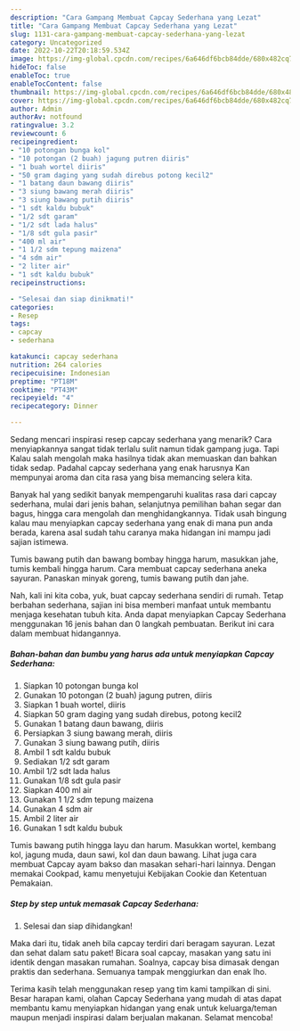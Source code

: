 ```yaml
---
description: "Cara Gampang Membuat Capcay Sederhana yang Lezat"
title: "Cara Gampang Membuat Capcay Sederhana yang Lezat"
slug: 1131-cara-gampang-membuat-capcay-sederhana-yang-lezat
category: Uncategorized
date: 2022-10-22T20:18:59.534Z
image: https://img-global.cpcdn.com/recipes/6a646df6bcb84dde/680x482cq70/capcay-sederhana-foto-resep-utama.jpg
hideToc: false
enableToc: true
enableTocContent: false
thumbnail: https://img-global.cpcdn.com/recipes/6a646df6bcb84dde/680x482cq70/capcay-sederhana-foto-resep-utama.jpg
cover: https://img-global.cpcdn.com/recipes/6a646df6bcb84dde/680x482cq70/capcay-sederhana-foto-resep-utama.jpg
author: Admin
authorAv: notfound
ratingvalue: 3.2
reviewcount: 6
recipeingredient:
- "10 potongan bunga kol"
- "10 potongan (2 buah) jagung putren diiris"
- "1 buah wortel diiris"
- "50 gram daging yang sudah direbus potong kecil2"
- "1 batang daun bawang diiris"
- "3 siung bawang merah diiris"
- "3 siung bawang putih diiris"
- "1 sdt kaldu bubuk"
- "1/2 sdt garam"
- "1/2 sdt lada halus"
- "1/8 sdt gula pasir"
- "400 ml air"
- "1 1/2 sdm tepung maizena"
- "4 sdm air"
- "2 liter air"
- "1 sdt kaldu bubuk"
recipeinstructions:

- "Selesai dan siap dinikmati!"
categories:
- Resep
tags:
- capcay
- sederhana

katakunci: capcay sederhana 
nutrition: 264 calories
recipecuisine: Indonesian
preptime: "PT18M"
cooktime: "PT43M"
recipeyield: "4"
recipecategory: Dinner

---
```



Sedang mencari inspirasi resep capcay sederhana yang menarik? Cara menyiapkannya sangat tidak terlalu sulit namun tidak gampang juga. Tapi Kalau salah mengolah maka hasilnya tidak akan memuaskan dan bahkan tidak sedap. Padahal capcay sederhana yang enak harusnya Kan mempunyai aroma dan cita rasa yang bisa memancing selera kita.


Banyak hal yang sedikit banyak mempengaruhi kualitas rasa dari capcay sederhana, mulai dari jenis bahan, selanjutnya pemilihan bahan segar dan bagus, hingga cara mengolah dan menghidangkannya. Tidak usah bingung kalau mau menyiapkan capcay sederhana yang enak di mana pun anda berada, karena asal sudah tahu caranya maka hidangan ini mampu jadi sajian istimewa.

Tumis bawang putih dan bawang bombay hingga harum, masukkan jahe, tumis kembali hingga harum. Cara membuat capcay sederhana aneka sayuran. Panaskan minyak goreng, tumis bawang putih dan jahe.


Nah, kali ini kita coba, yuk, buat capcay sederhana sendiri di rumah. Tetap berbahan sederhana, sajian ini bisa memberi manfaat untuk membantu menjaga kesehatan tubuh kita. Anda dapat menyiapkan Capcay Sederhana menggunakan 16 jenis bahan dan 0 langkah pembuatan. Berikut ini cara dalam membuat hidangannya.

<!--inarticleads1-->

##### Bahan-bahan dan bumbu yang harus ada untuk menyiapkan Capcay Sederhana:

1. Siapkan 10 potongan bunga kol
1. Gunakan 10 potongan (2 buah) jagung putren, diiris
1. Siapkan 1 buah wortel, diiris
1. Siapkan 50 gram daging yang sudah direbus, potong kecil2
1. Gunakan 1 batang daun bawang, diiris
1. Persiapkan 3 siung bawang merah, diiris
1. Gunakan 3 siung bawang putih, diiris
1. Ambil 1 sdt kaldu bubuk
1. Sediakan 1/2 sdt garam
1. Ambil 1/2 sdt lada halus
1. Gunakan 1/8 sdt gula pasir
1. Siapkan 400 ml air
1. Gunakan 1 1/2 sdm tepung maizena
1. Gunakan 4 sdm air
1. Ambil 2 liter air
1. Gunakan 1 sdt kaldu bubuk


Tumis bawang putih hingga layu dan harum. Masukkan wortel, kembang kol, jagung muda, daun sawi, kol dan daun bawang. Lihat juga cara membuat Capcay ayam bakso dan masakan sehari-hari lainnya. Dengan memakai Cookpad, kamu menyetujui Kebijakan Cookie dan Ketentuan Pemakaian. 

<!--inarticleads2-->

##### Step by step untuk memasak Capcay Sederhana:


1. Selesai dan siap dihidangkan!

Maka dari itu, tidak aneh bila capcay terdiri dari beragam sayuran. Lezat dan sehat dalam satu paket! Bicara soal capcay, masakan yang satu ini identik dengan masakan rumahan. Soalnya, capcay bisa dimasak dengan praktis dan sederhana. Semuanya tampak menggiurkan dan enak lho. 

Terima kasih telah menggunakan resep yang tim kami tampilkan di sini. Besar harapan kami, olahan Capcay Sederhana yang mudah di atas dapat membantu kamu menyiapkan hidangan yang enak untuk keluarga/teman maupun menjadi inspirasi dalam berjualan makanan. Selamat mencoba!
